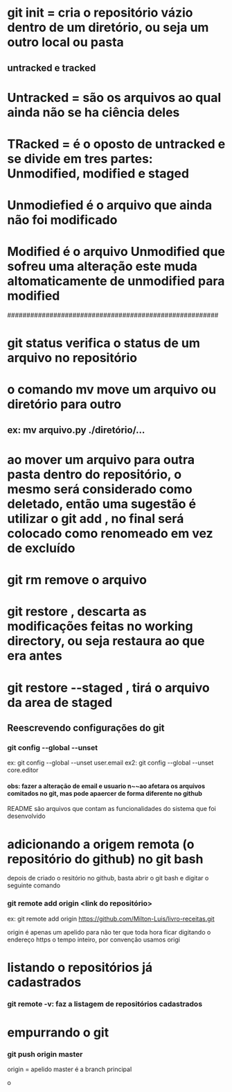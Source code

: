 # git init = cria o repositório vázio dentro de um diretório, ou seja um outro local ou pasta

## untracked e tracked

# Untracked = são os arquivos ao qual ainda não se ha ciência deles

# TRacked = é o oposto de untracked e se divide em tres partes: Unmodified, modified e staged

# Unmodiefied é o arquivo que ainda não foi modificado

# Modified é o arquivo Unmodified que sofreu uma alteração este muda altomaticamente de unmodified para modified

#######################################################

# git status verifica o status de um arquivo no repositório

# o comando mv move um arquivo ou diretório para outro
## ex: mv arquivo.py ./diretório/...

# ao mover um arquivo para outra pasta dentro do repositório, o mesmo será considerado como deletado, então uma sugestão é utilizar o git add <com o nome do arquivo> <e o nome da pasta>, no final será colocado como renomeado em vez de excluído

# git rm <arquivo> remove o arquivo

# git restore <arquivo>, descarta as modificações feitas no working directory, ou seja restaura ao que era antes

# git restore --staged <nome do arquivo>, tirá o arquivo da area de staged

## Reescrevendo configurações do git
### git config --global --unset <a propriedade do git a ser alterado>

ex: git config --global --unset user.email
ex2: git config --global --unset core.editor

#### obs: fazer a alteração de email e usuario n~~ao afetara os arquivos comitados no git, mas pode apaercer de forma diferente no github

README são arquivos que contam as funcionalidades do sistema que foi desenvolvido


# adicionando a origem remota (o repositório do github) no git bash

depois de criado o resitório no github, basta abrir o git bash e digitar o seguinte comando

### git remote add origin <link do repositório>
ex: git remote add origin https://github.com/Milton-Luis/livro-receitas.git

origin é apenas um apelido para não ter que toda hora ficar digitando o endereço https o tempo inteiro, por convenção usamos origi

# listando o repositórios já cadastrados
### git remote -v: faz a listagem de repositórios cadastrados

# empurrando o git

### git push origin master
origin = apelido
master é a branch principal

o